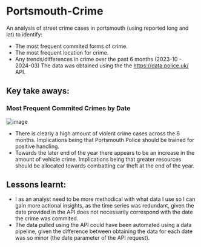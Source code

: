 # Portsmouth-Crime
An analysis of street crime cases in portsmouth (using reported long and lat) to identify:
- The most frequent commited forms of crime.
- The most frequent location for crime.
- Any trends/differences in crime over the past 6 months (2023-10 - 2024-03)
The data was obtained using the the https://data.police.uk/ API. 

## Key take aways: 
### Most Frequent Commited Crimes by Date
![image](https://github.com/LiamBatiste/Portsmouth-Crime/assets/68031898/bbb216dd-247b-4934-923f-d7654b86183e)
- There is clearly a high amount of violent crime cases across the 6 months. Implications being that Portsmouth Police should be trained for positive handling. 
- Towards the later end of the year there appears to be an increase in the amount of vehicle crime. Implications being that greater resources should be allocated towards combatting car theft at the end of the year. 

## Lessons learnt: 
- I as an analyst need to be more methodical with what data I use so I can gain more actional insights, as the time series was redundant, given the date provided in the API does not necessarily correspond with the date the crime was commited.
- The data pulled using the API could have been automated using a data pipeline, given the difference between obtaining the data for each date was so minor (the date parameter of the API request).
